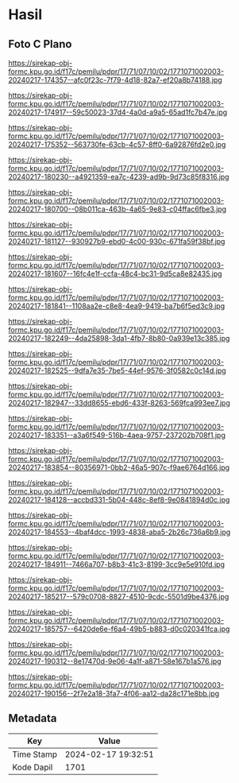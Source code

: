 # Hasil

## Foto C Plano

https://sirekap-obj-formc.kpu.go.id/f17c/pemilu/pdpr/17/71/07/10/02/1771071002003-20240217-174357--afc0f23c-7f79-4d18-82a7-ef20a8b74188.jpg

https://sirekap-obj-formc.kpu.go.id/f17c/pemilu/pdpr/17/71/07/10/02/1771071002003-20240217-174917--59c50023-37d4-4a0d-a9a5-65ad1fc7b47e.jpg

https://sirekap-obj-formc.kpu.go.id/f17c/pemilu/pdpr/17/71/07/10/02/1771071002003-20240217-175352--563730fe-63cb-4c57-8ff0-6a92876fd2e0.jpg

https://sirekap-obj-formc.kpu.go.id/f17c/pemilu/pdpr/17/71/07/10/02/1771071002003-20240217-180230--a4921359-ea7c-4239-ad9b-9d73c85f8316.jpg

https://sirekap-obj-formc.kpu.go.id/f17c/pemilu/pdpr/17/71/07/10/02/1771071002003-20240217-180700--08b011ca-463b-4a65-9e83-c04ffac6fbe3.jpg

https://sirekap-obj-formc.kpu.go.id/f17c/pemilu/pdpr/17/71/07/10/02/1771071002003-20240217-181127--930927b9-ebd0-4c00-930c-671fa59f38bf.jpg

https://sirekap-obj-formc.kpu.go.id/f17c/pemilu/pdpr/17/71/07/10/02/1771071002003-20240217-181607--16fc4e1f-ccfa-48c4-bc31-9d5ca8e82435.jpg

https://sirekap-obj-formc.kpu.go.id/f17c/pemilu/pdpr/17/71/07/10/02/1771071002003-20240217-181841--1108aa2e-c8e8-4ea9-9419-ba7b6f5ed3c9.jpg

https://sirekap-obj-formc.kpu.go.id/f17c/pemilu/pdpr/17/71/07/10/02/1771071002003-20240217-182249--4da25898-3da1-4fb7-8b80-0a939e13c385.jpg

https://sirekap-obj-formc.kpu.go.id/f17c/pemilu/pdpr/17/71/07/10/02/1771071002003-20240217-182525--9dfa7e35-7be5-44ef-9576-3f0582c0c14d.jpg

https://sirekap-obj-formc.kpu.go.id/f17c/pemilu/pdpr/17/71/07/10/02/1771071002003-20240217-182947--33dd8655-ebd6-433f-8263-569fca993ee7.jpg

https://sirekap-obj-formc.kpu.go.id/f17c/pemilu/pdpr/17/71/07/10/02/1771071002003-20240217-183351--a3a6f549-516b-4aea-9757-237202b708f1.jpg

https://sirekap-obj-formc.kpu.go.id/f17c/pemilu/pdpr/17/71/07/10/02/1771071002003-20240217-183854--80356971-0bb2-46a5-907c-f9ae6764d166.jpg

https://sirekap-obj-formc.kpu.go.id/f17c/pemilu/pdpr/17/71/07/10/02/1771071002003-20240217-184128--accbd331-5b04-448c-8ef8-9e0841894d0c.jpg

https://sirekap-obj-formc.kpu.go.id/f17c/pemilu/pdpr/17/71/07/10/02/1771071002003-20240217-184553--4baf4dcc-1993-4838-aba5-2b26c736a6b9.jpg

https://sirekap-obj-formc.kpu.go.id/f17c/pemilu/pdpr/17/71/07/10/02/1771071002003-20240217-184911--7466a707-b8b3-41c3-8199-3cc9e5e910fd.jpg

https://sirekap-obj-formc.kpu.go.id/f17c/pemilu/pdpr/17/71/07/10/02/1771071002003-20240217-185217--579c0708-8827-4510-9cdc-5501d9be4376.jpg

https://sirekap-obj-formc.kpu.go.id/f17c/pemilu/pdpr/17/71/07/10/02/1771071002003-20240217-185757--6420de6e-f6a4-49b5-b883-d0c020341fca.jpg

https://sirekap-obj-formc.kpu.go.id/f17c/pemilu/pdpr/17/71/07/10/02/1771071002003-20240217-190312--8e17470d-9e06-4a1f-a871-58e167b1a576.jpg

https://sirekap-obj-formc.kpu.go.id/f17c/pemilu/pdpr/17/71/07/10/02/1771071002003-20240217-190156--2f7e2a18-3fa7-4f06-aa12-da28c171e8bb.jpg


## Metadata

| Key        | Value               |
| ---------- | ------------------- |
| Time Stamp | 2024-02-17 19:32:51 |
| Kode Dapil | 1701                |



